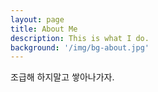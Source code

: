 ```yaml
---
layout: page
title: About Me
description: This is what I do.
background: '/img/bg-about.jpg'
---
```


조급해 하지말고 쌓아나가자.